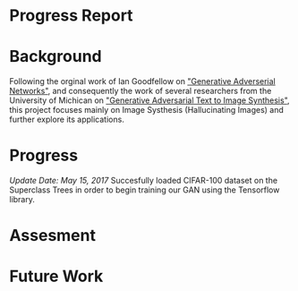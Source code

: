 Progress Report
===============

# Background
[comment]: <> (what your project is, what its objectives are, and what the status of the project was at the time of the last reporting. A good example: http://cseweb.ucsd.edu/~hgomes/cse237d/ProjectProgressReport.pdf)
Following the orginal work of Ian Goodfellow on ["Generative Adverserial Networks"](https://arxiv.org/pdf/1406.2661.pdf), and consequently the work of several researchers from the University of Michican on ["Generative Adversarial Text to Image Synthesis"](https://arxiv.org/pdf/1605.05396.pdf), this project focuses mainly on Image Systhesis (Hallucinating Images) and further explore its applications. 

# Progress
[comment]: <> (Achievements since last reporting)
*Update Date: May 15, 2017*
Succesfully loaded CIFAR-100 dataset on the Superclass Trees in order to begin training our GAN using the Tensorflow library.

# Assesment
[comment]: <> (Assessment of whether you will meet the objectives in the proposed schedule and budget)

# Future Work 
[comment]: <> (Goals for future)

